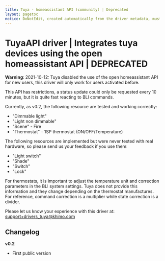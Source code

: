 ```yaml
---
title: Tuya - homeassistant API (community) | Deprecated
layout: pagetoc
notice: DoNotEdit, created automatically from the driver metadata, must be updated on the driver itself
---
```

# TuyaAPI driver | Integrates tuya devices using the open homeassistant API | DEPRECATED

**Warning**: 2021-10-12: Tuya disabled the use of the open homeassistant API for new users, this driver will only work for users activated before.

This API has restrictions, a status update could only be requested every 10 minutes, but it is quite fast reacting to BLI commands.

Currently, as v0.2, the following resource are tested and working correctly:
  - "Dimmable light"
  - "Light non dimmable" 
  - "Scene"      - Fire
  - "Thermostat" - 1SP thermostat (ON/OFF/Temperature)


The following resources are implemented but were never tested with real hardware, so please send us your feedback if you use them:
  - "Light switch"
  - "Shade"
  - "Switch"
  - "Lock"

For thermostats, it is important to adjust the temperature unit and correction parameters in the BLI system settings. Tuya does not provide this information and they change depending on the thermostat manufactures.
For reference, command correction is a multiplier while state correction is a divider.


Please let us know your experience with this driver at: [support+drivers_tuya@khimo.com](mailto:support+drivers_tuya@khimo.com)

## Changelog
**v0.2**
  * First public version
